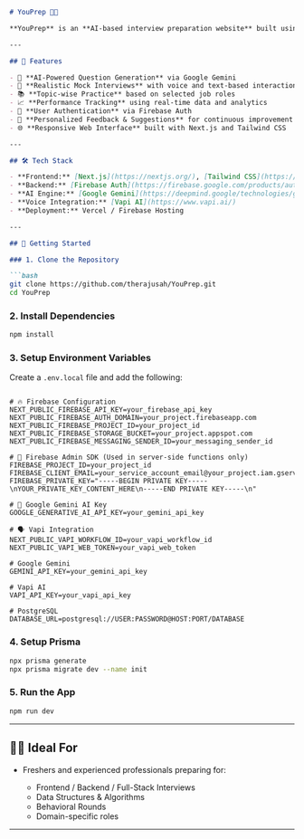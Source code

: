 ```markdown
# YouPrep 🤖🎯

**YouPrep** is an **AI-based interview preparation website** built using Google Gemini, designed to simulate real interview experiences and provide intelligent feedback. Whether you're preparing for technical roles, behavioral interviews, or domain-specific questions — YouPrep customizes the journey with generative AI and performance insights.

---

## 🚀 Features

- 🔮 **AI-Powered Question Generation** via Google Gemini
- 💬 **Realistic Mock Interviews** with voice and text-based interaction (powered by Vapi)
- 📚 **Topic-wise Practice** based on selected job roles
- 📈 **Performance Tracking** using real-time data and analytics
- 🔐 **User Authentication** via Firebase Auth
- 🧠 **Personalized Feedback & Suggestions** for continuous improvement
- 🌐 **Responsive Web Interface** built with Next.js and Tailwind CSS

---

## 🛠 Tech Stack

- **Frontend:** [Next.js](https://nextjs.org/), [Tailwind CSS](https://tailwindcss.com/)
- **Backend:** [Firebase Auth](https://firebase.google.com/products/auth), [PostgreSQL](https://www.postgresql.org/), [Prisma ORM](https://www.prisma.io/)
- **AI Engine:** [Google Gemini](https://deepmind.google/technologies/gemini/)
- **Voice Integration:** [Vapi AI](https://www.vapi.ai/)
- **Deployment:** Vercel / Firebase Hosting

---

## 🔧 Getting Started

### 1. Clone the Repository

```bash
git clone https://github.com/therajusah/YouPrep.git
cd YouPrep
````

### 2. Install Dependencies

```bash
npm install
```

### 3. Setup Environment Variables

Create a `.env.local` file and add the following:

```env

# 🔥 Firebase Configuration
NEXT_PUBLIC_FIREBASE_API_KEY=your_firebase_api_key
NEXT_PUBLIC_FIREBASE_AUTH_DOMAIN=your_project.firebaseapp.com
NEXT_PUBLIC_FIREBASE_PROJECT_ID=your_project_id
NEXT_PUBLIC_FIREBASE_STORAGE_BUCKET=your_project.appspot.com
NEXT_PUBLIC_FIREBASE_MESSAGING_SENDER_ID=your_messaging_sender_id

# 🔐 Firebase Admin SDK (Used in server-side functions only)
FIREBASE_PROJECT_ID=your_project_id
FIREBASE_CLIENT_EMAIL=your_service_account_email@your_project.iam.gserviceaccount.com
FIREBASE_PRIVATE_KEY="-----BEGIN PRIVATE KEY-----\nYOUR_PRIVATE_KEY_CONTENT_HERE\n-----END PRIVATE KEY-----\n"

# 🤖 Google Gemini AI Key
GOOGLE_GENERATIVE_AI_API_KEY=your_gemini_api_key

# 🗣️ Vapi Integration
NEXT_PUBLIC_VAPI_WORKFLOW_ID=your_vapi_workflow_id
NEXT_PUBLIC_VAPI_WEB_TOKEN=your_vapi_web_token

# Google Gemini
GEMINI_API_KEY=your_gemini_api_key

# Vapi AI
VAPI_API_KEY=your_vapi_api_key

# PostgreSQL
DATABASE_URL=postgresql://USER:PASSWORD@HOST:PORT/DATABASE
```

### 4. Setup Prisma

```bash
npx prisma generate
npx prisma migrate dev --name init
```

### 5. Run the App

```bash
npm run dev
```

---

## 🧑‍🎓 Ideal For

* Freshers and experienced professionals preparing for:

  * Frontend / Backend / Full-Stack Interviews
  * Data Structures & Algorithms
  * Behavioral Rounds
  * Domain-specific roles

---